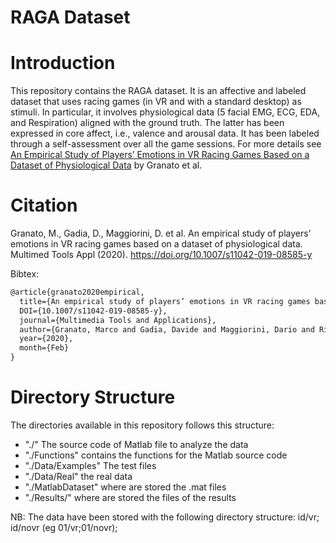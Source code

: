 # RAGA Dataset

# Introduction

This repository contains the RAGA dataset. It is an affective and labeled dataset that uses racing games (in VR and with a standard desktop) as stimuli. In particular, it involves physiological data (5 facial EMG, ECG, EDA, and Respiration) aligned with the ground truth. The latter has been expressed in core affect, i.e., valence and arousal data. It has been labeled through a self-assessment over all the game sessions. For more details see [An Empirical Study of Players’ Emotions in VR Racing Games Based on a Dataset of Physiological Data](https://link.springer.com/article/10.1007/s11042-019-08585-y) by Granato et al.

# Citation

Granato, M., Gadia, D., Maggiorini, D. et al. An empirical study of players’ emotions in VR racing games based on a dataset of physiological data. Multimed Tools Appl (2020). https://doi.org/10.1007/s11042-019-08585-y

Bibtex:

```tex
@article{granato2020empirical,
  title={An empirical study of players’ emotions in VR racing games based on a dataset of physiological data}, 
  DOI={10.1007/s11042-019-08585-y}, 
  journal={Multimedia Tools and Applications}, 
  author={Granato, Marco and Gadia, Davide and Maggiorini, Dario and Ripamonti, Laura A.}, 
  year={2020}, 
  month={Feb}
}
```
  

# Directory Structure

The directories available in this repository follows this structure:

- "./" The source code of Matlab file to analyze the data
- "./Functions" contains the functions for the Matlab source code
- "./Data/Examples" The test files
- "./Data/Real" the real data 
- "./MatlabDataset" where are stored the .mat files
- "./Results/" where are stored the files of the results


NB: The data have been stored with the following directory structure: id/vr; id/novr (eg 01/vr;01/novr);


